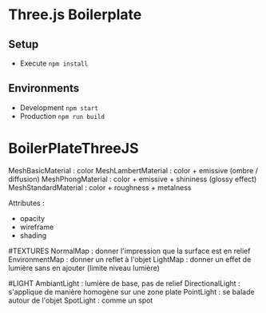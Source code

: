 # Three.js Boilerplate

## Setup

* Execute `npm install`

## Environments

* Development `npm start`
* Production `npm run build`
# BoilerPlateThreeJS


MeshBasicMaterial : color
MeshLambertMaterial : color + emissive (ombre / diffusion)
MeshPhongMaterial : color + emissive + shininess (glossy effect)
MeshStandardMaterial : color + roughness + metalness

Attributes :
 - opacity
 - wireframe
 - shading

#TEXTURES
NormalMap : donner l'impression que la surface est en relief
EnvironmentMap : donner un reflet à l'objet
LightMap : donner un effet de lumière sans  en ajouter (limite niveau lumière)

#LIGHT
AmbiantLight : lumière de base, pas de relief
DirectionalLight : s'applique de manière homogène sur une zone plate
PointLight : se balade autour de l'objet
SpotLight : comme un spot
